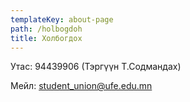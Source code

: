 ```yaml
---
templateKey: about-page
path: /holbogdoh
title: Холбогдох
---
```

Утас: [](fasef.com)94439906 (Тэргүүн Т.Содмандах)

Мейл: [](student_union@ufe.edu.mn)[student_union@ufe.edu.mn](student_union@ufe.edu.mn)